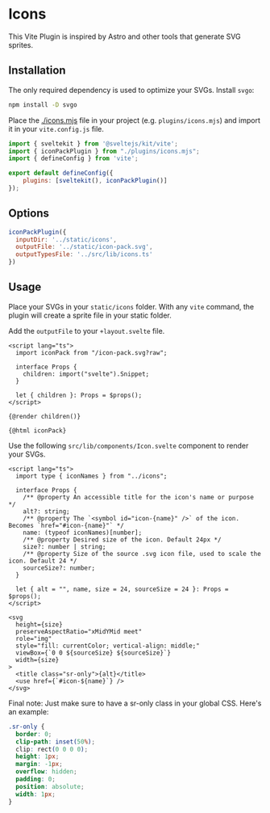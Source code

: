 # Icons

This Vite Plugin is inspired by Astro and other tools that generate SVG sprites.

## Installation

The only required dependency is used to optimize your SVGs. Install `svgo`:

```bash
npm install -D svgo
```

Place the [./icons.mjs](./icons.mjs) file in your project (e.g. `plugins/icons.mjs`) and import it in your `vite.config.js` file.

```js
import { sveltekit } from '@sveltejs/kit/vite';
import { iconPackPlugin } from "./plugins/icons.mjs";
import { defineConfig } from 'vite';

export default defineConfig({
	plugins: [sveltekit(), iconPackPlugin()]
});
```

## Options

```js
iconPackPlugin({
  inputDir: '../static/icons',
  outputFile: '../static/icon-pack.svg',
  outputTypesFile: '../src/lib/icons.ts'
})
```

## Usage

Place your SVGs in your `static/icons` folder. With any `vite` command, the plugin will create a sprite file in your static folder.

Add the `outputFile` to your `+layout.svelte` file.

```svelte
<script lang="ts">
  import iconPack from "/icon-pack.svg?raw";

  interface Props {
    children: import("svelte").Snippet;
  }

  let { children }: Props = $props();
</script>

{@render children()}

{@html iconPack}
```

Use the following `src/lib/components/Icon.svelte` component to render your SVGs.

```svelte
<script lang="ts">
  import type { iconNames } from "../icons";

  interface Props {
    /** @property An accessible title for the icon's name or purpose */
    alt?: string;
    /** @property The `<symbol id="icon-{name}" />` of the icon. Becomes `href="#icon-{name}"` */
    name: (typeof iconNames)[number];
    /** @property Desired size of the icon. Default 24px */
    size?: number | string;
    /** @property Size of the source .svg icon file, used to scale the icon. Default 24 */
    sourceSize?: number;
  }

  let { alt = "", name, size = 24, sourceSize = 24 }: Props = $props();
</script>

<svg
  height={size}
  preserveAspectRatio="xMidYMid meet"
  role="img"
  style="fill: currentColor; vertical-align: middle;"
  viewBox={`0 0 ${sourceSize} ${sourceSize}`}
  width={size}
>
  <title class="sr-only">{alt}</title>
  <use href={`#icon-${name}`} />
</svg>
```

Final note: Just make sure to have a sr-only class in your global CSS. Here's an example:

```css
.sr-only {
  border: 0;
  clip-path: inset(50%);
  clip: rect(0 0 0 0);
  height: 1px;
  margin: -1px;
  overflow: hidden;
  padding: 0;
  position: absolute;
  width: 1px;
}
```